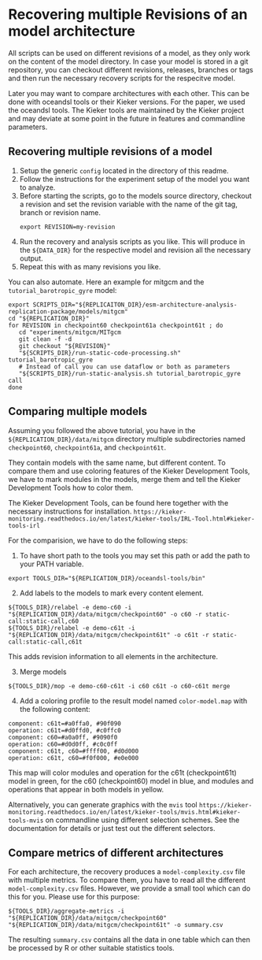 # Recovering multiple Revisions of an model architecture

All scripts can be used on different revisions of a model, as they only work
on the content of the model directory. In case your model is stored in a
git repository, you can checkout different revisions, releases, branches or
tags and then run the necessary recovery scripts for the respecitve model.

Later you may want to compare architectures with each other. This can
be done with oceandsl tools or their Kieker versions. For the paper, we
used the oceandsl tools. The Kieker tools are maintained by the Kieker
project and may deviate at some point in the future in features and
commandline parameters.

## Recovering multiple revisions of a model

1. Setup the generic `config` located in the directory of this readme.
2. Follow the instructions for the experiment setup of the model you
   want to analyze.
3. Before starting the scripts, go to the models source directory, checkout
   a revision and set the revision variable with the name of the git tag,
   branch or revision name.
   ```
   export REVISION=my-revision
   ```
4. Run the recovery and analysis scripts as you like. This will produce
   in the `${DATA_DIR}` for the respective model and revision all the
   necessary output.
5. Repeat this with as many revisions you like.

You can also automate. Here an example for mitgcm and the `tutorial_barotropic_gyre` 
model:
```
export SCRIPTS_DIR="${REPLICAITON_DIR}/esm-architecture-analysis-replication-package/models/mitgcm"
cd "${REPLICATION_DIR}"
for REVISION in checkpoint60 checkpoint61a checkpoint61t ; do
   cd "experiments/mitgcm/MITgcm
   git clean -f -d
   git checkout "${REVISION}"
   "${SCRIPTS_DIR}/run-static-code-processing.sh" tutorial_barotropic_gyre
   # Instead of call you can use dataflow or both as parameters
   "${SCRIPTS_DIR}/run-static-analysis.sh tutorial_barotropic_gyre call
done
```
 
## Comparing multiple models

Assuming you followed the above tutorial, you have in the
`${REPLICATION_DIR}/data/mitgcm` directory multiple subdirectories
named `checkpoint60`, `checkpoint61a`, and `checkpoint61t`.

They contain models with the same name, but different content. To compare them
and use coloring features of the Kieker Development Tools, we have to mark modules
in the models, merge them and tell the Kieker Development Tools how to color them.

The Kieker Development Tools, can be found here together with the necessary instructions
for installation.
`https://kieker-monitoring.readthedocs.io/en/latest/kieker-tools/IRL-Tool.html#kieker-tools-irl`

For the comparision, we have to do the following steps:
1. To have short path to the tools you may set this path or add the path to your PATH variable.
```
export TOOLS_DIR="${REPLICATION_DIR}/oceandsl-tools/bin"
```
2. Add labels to the models to mark every content element.
```
${TOOLS_DIR}/relabel -e demo-c60 -i "${REPLICATION_DIR}/data/mitgcm/checkpoint60" -o c60 -r static-call:static-call,c60
${TOOLS_DIR}/relabel -e demo-c61t -i "${REPLICATION_DIR}/data/mitgcm/checkpoint61t" -o c61t -r static-call:static-call,c61t
```
This adds revision information to all elements in the architecture.

3. Merge models
```
${TOOLS_DIR}/mop -e demo-c60-c61t -i c60 c61t -o c60-c61t merge
```

4. Add a coloring profile to the result model named `color-model.map` with the
following content:
```
component: c61t=#a0ffa0, #90f090
operation: c61t=#d0ffd0, #c0ffc0
component: c60=#a0a0ff, #9090f0
operation: c60=#d0d0ff, #c0c0ff
component: c61t, c60=#ffff00, #d0d000
operation: c61t, c60=#f0f000, #e0e000
```
This map will color modules and operation for the c61t (checkpoint61t) model in green, for
the c60 (checkpoint60) model in blue, and modules and operations that appear in both models in yellow.

Alternatively, you can generate graphics with the `mvis` tool
`https://kieker-monitoring.readthedocs.io/en/latest/kieker-tools/mvis.html#kieker-tools-mvis`
on commandline using different selection schemes. See the documentation for details or just test out
the different selectors.

## Compare metrics of different architectures

For each architecture, the recovery produces a `model-complexity.csv` file with multiple metrics.
To compare them, you have to read all the different `model-complexity.csv` files. However, we
provide a small tool which can do this for you. Please use for this purpose:

```
${TOOLS_DIR}/aggregate-metrics -i "${REPLICATION_DIR}/data/mitgcm/checkpoint60" "${REPLICATION_DIR}/data/mitgcm/checkpoint61t" -o summary.csv
```

The resulting `summary.csv` contains all the data in one table which can then be processed
by R or other suitable statistics tools.

